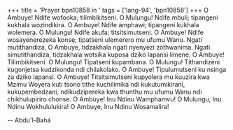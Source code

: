 +++
title = 'Prayer bpn10858 in '
tags = ['lang-94', 'bpn10858']
+++
O Ambuye! Ndife wofooka; tilimbikitseni.  O Mulungu!  Ndife mbuli; tipangeni kukhala wozindikira.  O Ambuye!  Ndife amphawi; tipangeni kukhala wolemera.  O Mulungu! Ndife akufa; titsitsimutseni.  O Ambuye! Ndife wosayenerezeka konse; tipatseni ulemerero mu ufumu Wanu. Ngati mutithandiza, O Ambuye, tidzakhala ngati nyenyezi zothwanima.  Ngati simutithandiza, tidzakhala wotsika kuposa dziko lapansi limene.  O Ambuye! Tilimbikitseni.  O Mulungu! Tipatseni kupambana.  O Mulungu! Tithandizeni kugonjetsa kudzikonda ndi chilakolako.  O Ambuye! Tipulumutseni ku nsinga za dziko lapansi.  O Ambuye! Titsitsimutseni kupyolera mu kuuzira kwa Mzimu Woyera kuti tsono tithe kuchilimika ndi kukutumikirani, kukupembedzani, ndikudzipereka kwa thunthu mu ufumu Wanu ndi chikhulupiriro chonse.  O Ambuye!  Inu Ndinu Wamphamvu!  O Mulungu, Inu Ndinu Wokhululukira!  O Ambuye, Inu Ndinu Wosamalira!

-- Abdu'l-Bahá
